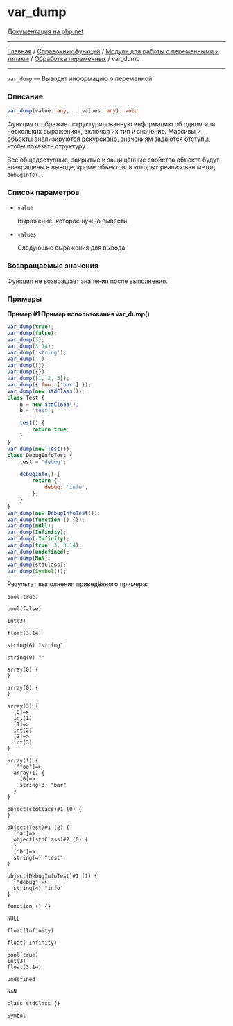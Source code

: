 # var_dump

[Документация на php.net](https://www.php.net/manual/ru/function.var-dump.php)

---

[Главная](../../../../../README.md) / [Справочник функций](../../../../funcref.md) /
[Модули для работы с переменными и типами](../../../vartype.md) /
[Обработка переменных](../../var.md) / var_dump

---

`var_dump` — Выводит информацию о переменной

### Описание

```ts
var_dump(value: any, ...values: any): void
```

Функция отображает структурированную информацию об одном или нескольких
выражениях, включая их тип и значение. Массивы и объекты анализируются
рекурсивно, значениям задаются отступы, чтобы показать структуру.

Все общедоступные, закрытые и защищённые свойства объекта будут возвращены в
выводе, кроме объектов, в которых реализован метод `debugInfo()`.

### Список параметров

-   `value`

    Выражение, которое нужно вывести.

-   `values`

    Следующие выражения для вывода.

### Возвращаемые значения

Функция не возвращает значения после выполнения.

### Примеры

**Пример #1 Пример использования var_dump()**

```js
var_dump(true);
var_dump(false);
var_dump(3);
var_dump(3.14);
var_dump('string');
var_dump('');
var_dump([]);
var_dump({});
var_dump([1, 2, 3]);
var_dump({ foo: ['bar'] });
var_dump(new stdClass());
class Test {
    a = new stdClass();
    b = 'test';

    test() {
        return true;
    }
}
var_dump(new Test());
class DebugInfoTest {
    test = 'debug';

    debugInfo() {
        return {
            debug: 'info',
        };
    }
}
var_dump(new DebugInfoTest());
var_dump(function () {});
var_dump(null);
var_dump(Infinity);
var_dump(-Infinity);
var_dump(true, 3, 3.14);
var_dump(undefined);
var_dump(NaN);
var_dump(stdClass);
var_dump(Symbol());
```

Результат выполнения приведённого примера:

    bool(true)

    bool(false)

    int(3)

    float(3.14)

    string(6) "string"

    string(0) ""

    array(0) {
    }

    array(0) {
    }

    array(3) {
      [0]=>
      int(1)
      [1]=>
      int(2)
      [2]=>
      int(3)
    }

    array(1) {
      ["foo"]=>
      array(1) {
    	[0]=>
    	string(3) "bar"
      }
    }

    object(stdClass)#1 (0) {
    }

    object(Test)#1 (2) {
      ["a"]=>
      object(stdClass)#2 (0) {
      }
      ["b"]=>
      string(4) "test"
    }

    object(DebugInfoTest)#1 (1) {
      ["debug"]=>
      string(4) "info"
    }

    function () {}

    NULL

    float(Infinity)

    float(-Infinity)

    bool(true)
    int(3)
    float(3.14)

    undefined

    NaN

    class stdClass {}

    Symbol
